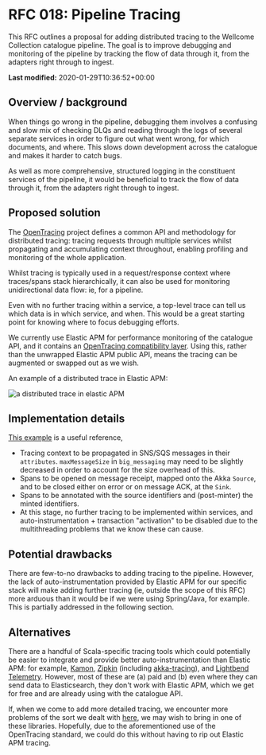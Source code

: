 # RFC 018: Pipeline Tracing 

This RFC outlines a proposal for adding distributed tracing to the Wellcome Collection catalogue pipeline. The goal is to improve debugging and monitoring of the pipeline by tracking the flow of data through it, from the adapters right through to ingest.

**Last modified:** 2020-01-29T10:36:52+00:00

## Overview / background

When things go wrong in the pipeline, debugging them involves a confusing and slow mix of checking DLQs and reading through the logs of several separate services in order to figure out what went wrong, for which documents, and where. This slows down development across the catalogue and makes it harder to catch bugs.

As well as more comprehensive, structured logging in the constituent services of the pipeline, it would be beneficial to track the flow of data through it, from the adapters right through to ingest.

## Proposed solution

The [OpenTracing](https://opentracing.io/) project defines a common API and methodology for distributed tracing: tracing requests through multiple services whilst propagating and accumulating context throughout, enabling profiling and monitoring of the whole application.

Whilst tracing is typically used in a request/response context where traces/spans stack hierarchically, it can also be used for monitoring unidirectional data flow: ie, for a pipeline.

Even with no further tracing within a service, a top-level trace can tell us which data is in which service, and when. This would be a great starting point for knowing where to focus debugging efforts.

We currently use Elastic APM for performance monitoring of the catalogue API, and it contains an [OpenTracing compatibility layer](https://www.elastic.co/guide/en/apm/agent/java/current/opentracing-bridge.html). Using this, rather than the unwrapped Elastic APM public API, means the tracing can be augmented or swapped out as we wish.

An example of a distributed trace in Elastic APM:

![a distributed trace in elastic APM](https://user-images.githubusercontent.com/4429247/73259713-44adf980-41c0-11ea-8ddb-1e1c4e5ff631.png)

## Implementation details

[This example](https://github.com/bvader/pipelineapmexample) is a useful reference, 

- Tracing context to be propagated in SNS/SQS messages in their `attributes`.  `maxMessageSize` in `big_messaging` may need to be slightly decreased in order to account for the size overhead of this.
- Spans to be opened on message receipt, mapped onto the Akka `Source`, and to be closed either on error or on message ACK, at the `Sink`. 
- Spans to be annotated with the source identifiers and (post-minter) the minted identifiers.
- At this stage, no further tracing to be implemented within services, and auto-instrumentation + transaction "activation" to be disabled due to the multithreading problems that we know these can cause.

## Potential drawbacks

There are few-to-no drawbacks to adding tracing to the pipeline. However, the lack of auto-instrumentation provided by Elastic APM for our specific stack will make adding further tracing (ie, outside the scope of this RFC) more arduous than it would be if we were using Spring/Java, for example. This is partially addressed in the following section.

## Alternatives

There are a handful of Scala-specific tracing tools which could potentially be easier to integrate and provide better auto-instrumentation than Elastic APM: for example, [Kamon](kamon.io), [Zipkin](https://zipkin.io/) (including [akka-tracing](https://github.com/levkhomich/akka-tracing)), and [Lightbend Telemetry](https://developer.lightbend.com/docs/telemetry/current/home.html).
However, most of these are (a) paid and (b) even where they can send data to Elasticsearch, they don't work with Elastic APM, which we get for free and are already using with the catalogue API.

If, when we come to add more detailed tracing, we encounter more problems of the sort we dealt with [here](https://github.com/wellcometrust/catalogue/pull/307), we may wish to bring in one of these libraries. Hopefully, due to the aforementioned use of the OpenTracing standard, we could do this without having to rip out Elastic APM tracing.
